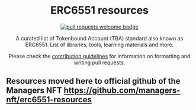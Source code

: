   <h1 align="center">ERC6551 resources</h1>
  <p align="center">
    <a href="http://makeapullrequest.com">
      <img alt="pull requests welcome badge" src="https://img.shields.io/badge/PRs-welcome-brightgreen.svg?style=flat">
    </a>
  </p>

  <p align="center">A curated list of Tokenbound Account (TBA) standard also known as ERC6551. List of libraries, tools, learning materials and more.</p>
  <p align="center">Please check the <a href="CONTRIBUTING.md">contribution guidelines</a> for information on formatting and writing pull requests.</p>

## Resources moved here to official github of the Managers NFT  https://github.com/managers-nft/erc6551-resources
